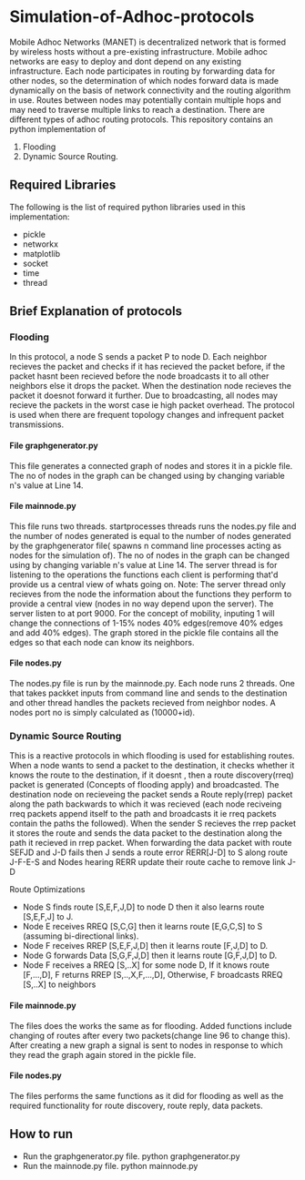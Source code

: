 # Simulation-of-Adhoc-protocols
Mobile Adhoc Networks (MANET) is decentralized network that is formed by wireless hosts without a pre-existing infrastructure. Mobile adhoc networks are easy to deploy and dont depend on any existing infrastructure. Each node participates in routing by forwarding data for other nodes, so the determination of which nodes forward data is made dynamically on the basis of network connectivity and the routing algorithm in use. Routes between nodes may potentially contain multiple hops and may need to traverse multiple links to reach a destination.
There are different types of adhoc routing protocols. This repository contains an python implementation of 
1. Flooding
2. Dynamic Source Routing.

## Required Libraries
The following is the list of required python libraries used in this implementation:

- pickle
- networkx
- matplotlib
- socket
- time
- thread

## Brief Explanation of protocols

### Flooding
In this protocol, a node S sends a packet P to node D. Each neighbor recieves the packet and checks if it has recieved the packet before, if the packet hasnt been recieved before the node broadcasts it to all other neighbors else it drops the packet. When the destination node recieves the packet it doesnot forward it further. Due to broadcasting, all nodes may recieve the packets in the worst case ie high packet overhead. The protocol is used when there are frequent topology changes and infrequent packet transmissions.
#### File graphgenerator.py
This file generates a connected graph of nodes and stores it in a pickle file. The no of nodes in the graph can be changed using by changing variable n's value at Line 14. 
#### File mainnode.py
This file runs two threads. startprocesses threads runs the nodes.py file and the number of nodes generated is equal to the number of nodes generated by the graphgenerator file( spawns n command line processes acting as nodes for the simulation of). The no of nodes in the graph can be changed using by changing variable n's value at Line 14. The server thread is for listening to the operations the functions each client is performing that'd provide us a central view of whats going on. Note: The server thread only recieves from the node the information about the functions they perform to provide a central view (nodes in no way depend upon the server). The server listen to at port 9000.
For the concept of mobility, inputing 1 will change the connections of 1-15% nodes 40% edges(remove 40% edges and add 40% edges).
The graph stored in the pickle file contains all the edges so that each node can know its neighbors.
#### File nodes.py
The nodes.py file is run by the mainnode.py. Each node runs 2 threads. One that takes packket inputs from command line and sends to the destination and other thread handles the packets recieved from neighbor nodes. A nodes port no is simply calculated as (10000+id).

### Dynamic Source Routing
This is a reactive protocols in which flooding is used for establishing routes. When a node wants to send a packet to the destination, it checks whether it knows the route to the destination, if it doesnt , then a route discovery(rreq) packet is generated (Concepts of flooding apply) and broadcasted. The destination node on recieveing the packet sends a Route reply(rrep) packet along the path backwards to which it was recieved (each node reciveing rreq packets append itself to the path and broadcasts it ie rreq packets contain the paths the followed). When the sender S recieves the rrep packet it stores the route and sends the data packet to the destination along the path it recieved in rrep packet. When forwarding the data packet with route SEFJD and J-D fails then J sends a route error RERR[J-D] to S along route J-F-E-S and Nodes hearing RERR update their route cache to remove link J-D

Route Optimizations
- Node S finds route [S,E,F,J,D] to node D then it also learns route [S,E,F,J] to J.
- Node E receives RREQ [S,C,G] then it learns route [E,G,C,S] to S (assuming bi-directional links).
- Node F receives RREP [S,E,F,J,D] then it learns route [F,J,D] to D.
- Node G forwards Data [S,G,F,J,D] then it learns route [G,F,J,D] to D.
- Node F receives a RREQ [S,..X] for some node D, If it knows route [F,...,D], F returns RREP [S,..,X,F,...,D], Otherwise, F broadcasts RREQ [S,..X] to neighbors

#### File mainnode.py
The files does the works the same as for flooding. Added functions include changing of routes after every two packets(change line 96 to change this). After creating a new graph a signal is sent to nodes in response to which they read the graph again stored in the pickle file.
#### File nodes.py
The files performs the same functions as it did for flooding as well as the required functionality for route discovery, route reply, data packets. 

## How to run
- Run the graphgenerator.py file. python graphgenerator.py
- Run the mainnode.py file. python mainnode.py
